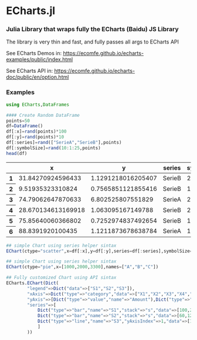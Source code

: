 # ECharts.jl



### Julia Library that wraps fully the ECharts (Baidu) JS Library 

The library is very thin and fast, and fully passes all args to ECharts API

See ECharts Demos in:
https://ecomfe.github.io/echarts-examples/public/index.html

See ECharts API in:
https://ecomfe.github.io/echarts-doc/public/en/option.html



### Examples


```julia
using ECharts,DataFrames
```


```julia
#### Create Random DataFrame
points=50
df=DataFrame()
df[:x]=rand(points)*100
df[:y]=rand(points)*10
df[:series]=rand(["SerieA","SerieB"],points)
df[:symbolSize]=rand(10:1:25,points)
head(df)
```




<table class="data-frame"><thead><tr><th></th><th>x</th><th>y</th><th>series</th><th>symbolSize</th></tr></thead><tbody><tr><th>1</th><td>31.84270924596433</td><td>1.1291218016205407</td><td>SerieB</td><td>25</td></tr><tr><th>2</th><td>9.51935323310824</td><td>0.7565851121855416</td><td>SerieB</td><td>19</td></tr><tr><th>3</th><td>74.79062647870633</td><td>6.802525807551829</td><td>SerieA</td><td>20</td></tr><tr><th>4</th><td>28.670134613169918</td><td>1.063095167149788</td><td>SerieB</td><td>22</td></tr><tr><th>5</th><td>75.85640060366802</td><td>0.7252974837492654</td><td>SerieB</td><td>17</td></tr><tr><th>6</th><td>88.8391920100435</td><td>1.1211873678638784</td><td>SerieA</td><td>17</td></tr></tbody></table>



```julia
## simple Chart using series helper sintax
EChart(ctype="scatter",x=df[:x],y=df[:y],series=df[:series],symbolSize=df[:symbolSize])

```




```julia
## simple Chart using series helper sintax
EChart(ctype="pie",x=[1000,2000,3300],names=["A","B","C"])

```



```julia
## Fully customized Chart using API sintax
ECharts.EChart(Dict(
        "legend"=>Dict("data"=>["S1","S2","S3"]),
        "xAxis"=>Dict("type"=>"category","data"=>["X1","X2","X3","X4","X5"]),
        "yAxis"=>[Dict("type"=>"value","name"=>"Amount"),Dict("type"=>"value","name"=>"Number")],
        "series"=>[
            Dict("type"=>"bar","name"=>"S1","stack"=>"s","data"=>[100,200,350,920,700]),
            Dict("type"=>"bar","name"=>"S2","stack"=>"s","data"=>[60,120,50,30,40]),
            Dict("type"=>"line","name"=>"S3","yAxisIndex"=>1,"data"=>[10,90,80,40,100])
            ]
        ))
```

